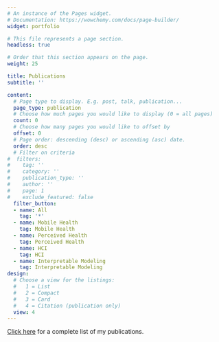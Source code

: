 ```yaml
---
# An instance of the Pages widget.
# Documentation: https://wowchemy.com/docs/page-builder/
widget: portfolio

# This file represents a page section.
headless: true

# Order that this section appears on the page.
weight: 25

title: Publications
subtitle: ''

content:
  # Page type to display. E.g. post, talk, publication...
  page_type: publication
  # Choose how much pages you would like to display (0 = all pages)
  count: 0
  # Choose how many pages you would like to offset by
  offset: 0
  # Page order: descending (desc) or ascending (asc) date.
  order: desc
  # Filter on criteria
#  filters:
#    tag: ''
#    category: ''
#    publication_type: ''
#    author: ''
#    page: 1
#    exclude_featured: false
  filter_button:
  - name: All
    tag: '*'
  - name: Mobile Health
    tag: Mobile Health
  - name: Perceived Health
    tag: Perceived Health
  - name: HCI
    tag: HCI
  - name: Interpretable Modeling
    tag: Interpretable Modeling
design:
  # Choose a view for the listings:
  #   1 = List
  #   2 = Compact
  #   3 = Card
  #   4 = Citation (publication only)
  view: 4
---
```


[Click here](./publication/) for a complete list of my publications.

